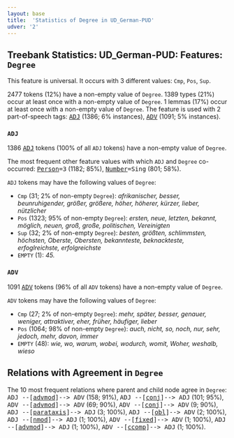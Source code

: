 ```yaml
---
layout: base
title:  'Statistics of Degree in UD_German-PUD'
udver: '2'
---
```


## Treebank Statistics: UD_German-PUD: Features: `Degree`

This feature is universal.
It occurs with 3 different values: `Cmp`, `Pos`, `Sup`.

2477 tokens (12%) have a non-empty value of `Degree`.
1389 types (21%) occur at least once with a non-empty value of `Degree`.
1 lemmas (17%) occur at least once with a non-empty value of `Degree`.
The feature is used with 2 part-of-speech tags: <tt><a href="de_pud-pos-ADJ.html">ADJ</a></tt> (1386; 6% instances), <tt><a href="de_pud-pos-ADV.html">ADV</a></tt> (1091; 5% instances).

### `ADJ`

1386 <tt><a href="de_pud-pos-ADJ.html">ADJ</a></tt> tokens (100% of all `ADJ` tokens) have a non-empty value of `Degree`.

The most frequent other feature values with which `ADJ` and `Degree` co-occurred: <tt><a href="de_pud-feat-Person.html">Person</a></tt><tt>=3</tt> (1182; 85%), <tt><a href="de_pud-feat-Number.html">Number</a></tt><tt>=Sing</tt> (801; 58%).

`ADJ` tokens may have the following values of `Degree`:

* `Cmp` (31; 2% of non-empty `Degree`): <em>afrikanischer, besser, beunruhigender, größer, größere, höher, höherer, kürzer, lieber, nützlicher</em>
* `Pos` (1323; 95% of non-empty `Degree`): <em>ersten, neue, letzten, bekannt, möglich, neuen, groß, große, politischen, Vereinigten</em>
* `Sup` (32; 2% of non-empty `Degree`): <em>besten, größten, schlimmsten, höchsten, Oberste, Obersten, bekannteste, beknackteste, erfoglreichste, erfolgreichste</em>
* `EMPTY` (1): <em>45.</em>

### `ADV`

1091 <tt><a href="de_pud-pos-ADV.html">ADV</a></tt> tokens (96% of all `ADV` tokens) have a non-empty value of `Degree`.

`ADV` tokens may have the following values of `Degree`:

* `Cmp` (27; 2% of non-empty `Degree`): <em>mehr, später, besser, genauer, weniger, attraktiver, eher, früher, häufiger, lieber</em>
* `Pos` (1064; 98% of non-empty `Degree`): <em>auch, nicht, so, noch, nur, sehr, jedoch, mehr, davon, immer</em>
* `EMPTY` (48): <em>wie, wo, warum, wobei, wodurch, womit, Woher, weshalb, wieso</em>

## Relations with Agreement in `Degree`

The 10 most frequent relations where parent and child node agree in `Degree`:
<tt>ADJ --[<tt><a href="de_pud-dep-advmod.html">advmod</a></tt>]--> ADV</tt> (158; 91%),
<tt>ADJ --[<tt><a href="de_pud-dep-conj.html">conj</a></tt>]--> ADJ</tt> (101; 95%),
<tt>ADV --[<tt><a href="de_pud-dep-advmod.html">advmod</a></tt>]--> ADV</tt> (69; 90%),
<tt>ADV --[<tt><a href="de_pud-dep-conj.html">conj</a></tt>]--> ADV</tt> (9; 90%),
<tt>ADJ --[<tt><a href="de_pud-dep-parataxis.html">parataxis</a></tt>]--> ADJ</tt> (3; 100%),
<tt>ADJ --[<tt><a href="de_pud-dep-obl.html">obl</a></tt>]--> ADV</tt> (2; 100%),
<tt>ADJ --[<tt><a href="de_pud-dep-nmod.html">nmod</a></tt>]--> ADJ</tt> (1; 100%),
<tt>ADV --[<tt><a href="de_pud-dep-fixed.html">fixed</a></tt>]--> ADV</tt> (1; 100%),
<tt>ADJ --[<tt><a href="de_pud-dep-advmod.html">advmod</a></tt>]--> ADJ</tt> (1; 100%),
<tt>ADV --[<tt><a href="de_pud-dep-ccomp.html">ccomp</a></tt>]--> ADJ</tt> (1; 100%).

